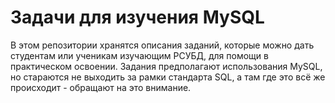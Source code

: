 # Задачи для изучения MySQL

В этом репозитории хранятся описания заданий, которые можно дать студентам или ученикам изучающим РСУБД, для помощи в практическом освоении. Задания предполагают использования MySQL, но стараются не выходить за рамки стандарта SQL, а там где это всё же происходит - обращают на это внимание.
